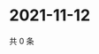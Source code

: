 # 2021-11-12

共 0 条

<!-- BEGIN WEIBO -->
<!-- 最后更新时间 Fri Nov 12 2021 13:13:13 GMT+0800 (China Standard Time) -->

<!-- END WEIBO -->
